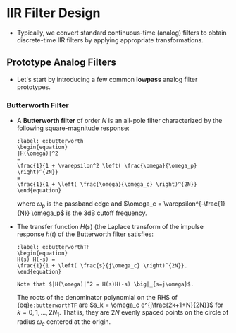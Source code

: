 # IIR Filter Design

* Typically, we convert standard continuous-time (analog) filters to
  obtain discrete-time IIR filters by applying appropriate
  transformations. 

## Prototype Analog Filters
* Let's start by introducing a few common **lowpass** analog filter prototypes.

### Butterworth Filter
* A **Butterworth filter** of order $N$ is an all-pole filter
  characterized by the following square-magnitude response: 
  ```{math}
  :label: e:butterworth 
  \begin{equation} 
  |H(\omega)|^2 
  = 
  \frac{1}{1 + \varepsilon^2 \left( \frac{\omega}{\omega_p} \right)^{2N}} 
  =
  \frac{1}{1 + \left( \frac{\omega}{\omega_c} \right)^{2N}}
  \end{equation} 
  ``` 
  where $\omega_p$ is the passband edge and
  $\omega_c = \varepsilon^{-\frac{1}{N}} \omega_p$ is the $3$dB cutoff
  frequency.

* The transfer function $H(s)$ (the Laplace transform of the impulse
  response $h(t)$ of the Butterworth filter satisfies:
  ```{math}
  :label: e:butterworthTF
  \begin{equation}
  H(s) H(-s) = 
  \frac{1}{1 + \left( \frac{s}{j\omega_c} \right)^{2N}}.
  \end{equation}
  ```
  ```{tip}
  Note that $|H(\omega)|^2 = H(s)H(-s) \big|_{s=j\omega}$. 
  ```
  The roots of the denominator polynomial on the RHS of
  {eq}`e:butterworthTF` are $s_k = \omega_c e^{j\frac{2k+1+N}{2N}}$ for
  $k=0,1,\ldots, 2N_1$. That is, they are $2N$ evenly spaced points on
  the circle of radius $\omega_c$ centered at the origin.  
